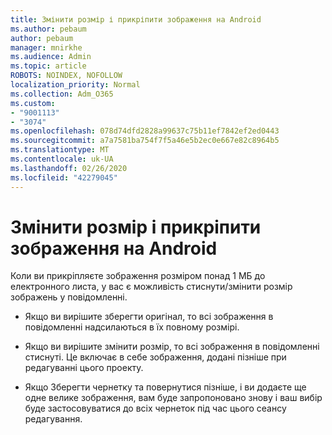 ```yaml
---
title: Змінити розмір і прикріпити зображення на Android
ms.author: pebaum
author: pebaum
manager: mnirkhe
ms.audience: Admin
ms.topic: article
ROBOTS: NOINDEX, NOFOLLOW
localization_priority: Normal
ms.collection: Adm_O365
ms.custom:
- "9001113"
- "3074"
ms.openlocfilehash: 078d74dfd2828a99637c75b11ef7842ef2ed0443
ms.sourcegitcommit: a7a7581ba754f7f5a46e5b2ec0e667e82c8964b5
ms.translationtype: MT
ms.contentlocale: uk-UA
ms.lasthandoff: 02/26/2020
ms.locfileid: "42279045"
---
```

# <a name="resize-and-attach-images-on-android"></a>Змінити розмір і прикріпити зображення на Android

Коли ви прикріпляєте зображення розміром понад 1 МБ до електронного листа, у вас є можливість стиснути/змінити розмір зображень у повідомленні.
 
- Якщо ви вирішите зберегти оригінал, то всі зображення в повідомленні надсилаються в їх повному розмірі.
 
- Якщо ви вирішите змінити розмір, то всі зображення в повідомленні стиснуті.  Це включає в себе зображення, додані пізніше при редагуванні цього проекту.
 
- Якщо Зберегти чернетку та повернутися пізніше, і ви додаєте ще одне велике зображення, вам буде запропоновано знову і ваш вибір буде застосовуватися до всіх чернеток під час цього сеансу редагування.
 
